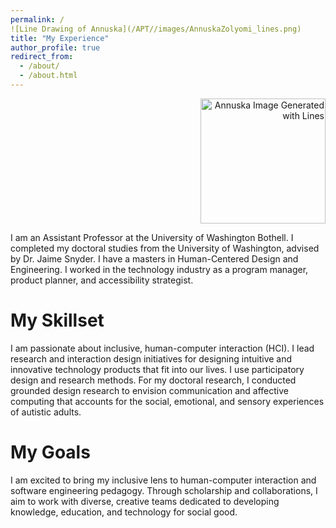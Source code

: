 ```yaml
---
permalink: /
![Line Drawing of Annuska](/APT//images/AnnuskaZolyomi_lines.png)
title: "My Experience"
author_profile: true
redirect_from: 
  - /about/
  - /about.html
---
```


<p style="text-align: right;">
    <img src="/APT//images/AnnuskaZolyomi_lines.png" alt="Annuska Image Generated with Lines" style="width:200px;">
</p>

I am an Assistant Professor at the University of Washington Bothell. I completed my doctoral studies from the University of Washington, advised by Dr. Jaime Snyder.  I have a masters in Human-Centered Design and Engineering. I worked in the technology industry as a program manager, product planner, and accessibility strategist.

My Skillset
======
 I am passionate about inclusive, human-computer interaction (HCI). I lead research and interaction design initiatives for designing intuitive and innovative technology products that fit into our lives. I use participatory design and research methods.  For my doctoral research, I conducted grounded design research to envision communication and affective computing that accounts for the social, emotional, and sensory experiences of autistic adults.

My Goals
======
I am excited to bring my inclusive lens to human-computer interaction and software engineering pedagogy. Through scholarship and collaborations, I aim to work with diverse, creative teams dedicated to developing knowledge, education, and technology for social good.


